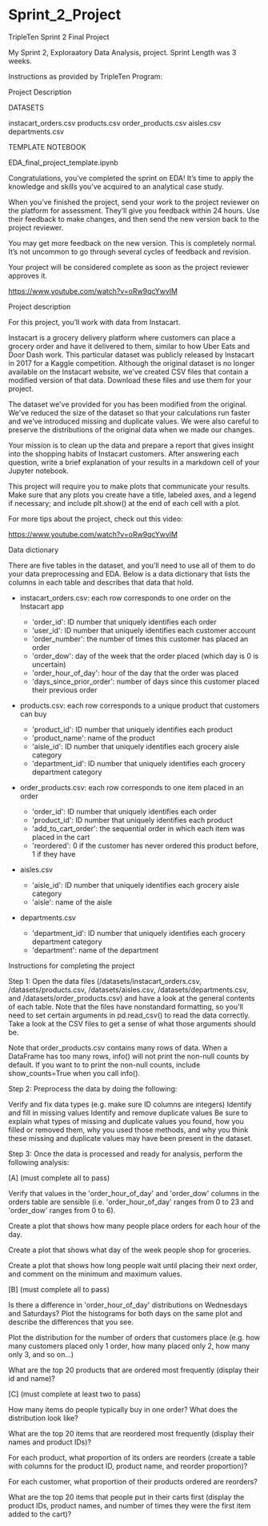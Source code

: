 # Sprint_2_Project
TripleTen Sprint 2 Final Project

My Sprint 2, Exploraatory Data Analysis, project. Sprint Length was 3 weeks.

Instructions as provided by TripleTen Program:

Project Description

DATASETS

instacart_orders.csv
products.csv
order_products.csv
aisles.csv
departments.csv

TEMPLATE NOTEBOOK

EDA_final_project_template.ipynb

Congratulations, you’ve completed the sprint on EDA! It’s time to apply the knowledge and skills you’ve acquired to an analytical case study.

When you’ve finished the project, send your work to the project reviewer on the platform for assessment. They’ll give you feedback within 24 hours. Use their feedback to make changes, and then send the new version back to the project reviewer.

You may get more feedback on the new version. This is completely normal. It’s not uncommon to go through several cycles of feedback and revision.

Your project will be considered complete as soon as the project reviewer approves it.

https://www.youtube.com/watch?v=oRw9qcYwvlM

Project description

For this project, you’ll work with data from Instacart.

Instacart is a grocery delivery platform where customers can place a grocery order and have it delivered to them, similar to how Uber Eats and Door Dash work. This particular dataset was publicly released by Instacart in 2017 for a Kaggle competition. Although the original dataset is no longer available on the Instacart website, we’ve created CSV files that contain a modified version of that data. Download these files and use them for your project.

The dataset we've provided for you has been modified from the original. We've reduced the size of the dataset so that your calculations run faster and we’ve introduced missing and duplicate values. We were also careful to preserve the distributions of the original data when we made our changes.

Your mission is to clean up the data and prepare a report that gives insight into the shopping habits of Instacart customers. After answering each question, write a brief explanation of your results in a markdown cell of your Jupyter notebook.

This project will require you to make plots that communicate your results. Make sure that any plots you create have a title, labeled axes, and a legend if necessary; and include plt.show() at the end of each cell with a plot.

For more tips about the project, check out this video:

https://www.youtube.com/watch?v=oRw9qcYwvlM

Data dictionary

There are five tables in the dataset, and you’ll need to use all of them to do your data preprocessing and EDA. Below is a data dictionary that lists the columns in each table and describes that data that hold.

- instacart_orders.csv: each row corresponds to one order on the Instacart app

    - 'order_id': ID number that uniquely identifies each order
    - 'user_id': ID number that uniquely identifies each customer account
    - 'order_number': the number of times this customer has placed an order
    - 'order_dow': day of the week that the order placed (which day is 0 is uncertain)
    - 'order_hour_of_day': hour of the day that the order was placed
    - 'days_since_prior_order': number of days since this customer placed their previous order

- products.csv: each row corresponds to a unique product that customers can buy

    - 'product_id': ID number that uniquely identifies each product
    - 'product_name': name of the product
    - 'aisle_id': ID number that uniquely identifies each grocery aisle category
    - 'department_id': ID number that uniquely identifies each grocery department category

- order_products.csv: each row corresponds to one item placed in an order

    - 'order_id': ID number that uniquely identifies each order
    - 'product_id': ID number that uniquely identifies each product
    - 'add_to_cart_order': the sequential order in which each item was placed in the cart
    - 'reordered': 0 if the customer has never ordered this product before, 1 if they have

- aisles.csv

    - 'aisle_id': ID number that uniquely identifies each grocery aisle category
    - 'aisle': name of the aisle

- departments.csv

    - 'department_id': ID number that uniquely identifies each grocery department category
    - 'department': name of the department

Instructions for completing the project

Step 1: Open the data files (/datasets/instacart_orders.csv, /datasets/products.csv, /datasets/aisles.csv, /datasets/departments.csv, and /datasets/order_products.csv) and have a look at the general contents of each table. Note that the files have nonstandard formatting, so you'll need to set certain arguments in pd.read_csv() to read the data correctly. Take a look at the CSV files to get a sense of what those arguments should be.

Note that order_products.csv contains many rows of data. When a DataFrame has too many rows, info() will not print the non-null counts by default. If you want to to print the non-null counts, include show_counts=True when you call info().

Step 2: Preprocess the data by doing the following:

Verify and fix data types (e.g. make sure ID columns are integers)
Identify and fill in missing values
Identify and remove duplicate values
Be sure to explain what types of missing and duplicate values you found, how you filled or removed them, why you used those methods, and why you think these missing and duplicate values may have been present in the dataset.

Step 3: Once the data is processed and ready for analysis, perform the following analysis:

[A] (must complete all to pass)

Verify that values in the 'order_hour_of_day' and 'order_dow' columns in the orders table are sensible (i.e. 'order_hour_of_day' ranges from 0 to 23 and 'order_dow' ranges from 0 to 6).

Create a plot that shows how many people place orders for each hour of the day.

Create a plot that shows what day of the week people shop for groceries.

Create a plot that shows how long people wait until placing their next order, and comment on the minimum and maximum values.

[B] (must complete all to pass)

Is there a difference in 'order_hour_of_day' distributions on Wednesdays and Saturdays? Plot the histograms for both days on the same plot and describe the differences that you see.

Plot the distribution for the number of orders that customers place (e.g. how many customers placed only 1 order, how many placed only 2, how many only 3, and so on…)

What are the top 20 products that are ordered most frequently (display their id and name)?

[C] (must complete at least two to pass)

How many items do people typically buy in one order? What does the distribution look like?

What are the top 20 items that are reordered most frequently (display their names and product IDs)?

For each product, what proportion of its orders are reorders (create a table with columns for the product ID, product name, and reorder proportion)?

For each customer, what proportion of their products ordered are reorders?

What are the top 20 items that people put in their carts first (display the product IDs, product names, and number of times they were the first item added to the cart)?